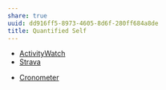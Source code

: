 ```yaml
---
share: true
uuid: dd916ff5-8973-4605-8d6f-280ff684a8de
title: Quantified Self
---
```

- [ActivityWatch](/c01a2d70-0b4b-4ba3-9149-928494bb231b)
- [Strava](/d54a8965-ec39-4df1-b43c-8ad4d1deda4b)
* [Cronometer](/Cronometer)